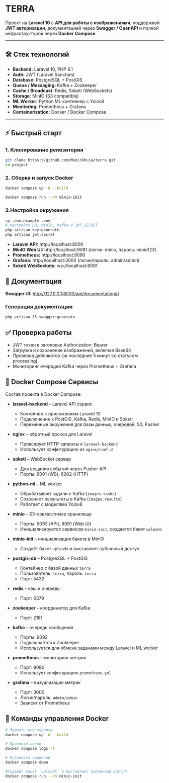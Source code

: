 # TERRA

Проект на **Laravel 10** с **API для работы с изображениями**, поддержкой **JWT авторизации**, документацией через **Swagger / OpenAPI** и полной инфраструктурой через **Docker Compose**.

---

## 🛠 Стек технологий

- **Backend:** Laravel 10, PHP 8.1
- **Auth:** JWT (Laravel Sanctum)
- **Database:** PostgreSQL + PostGIS
- **Queue / Messaging:** Kafka + Zookeeper
- **Cache / Broadcast:** Redis, Soketi (WebSockets)
- **Storage:** MinIO (S3 compatible)
- **ML Worker:** Python ML контейнер с Yolov8
- **Monitoring:** Prometheus + Grafana
- **Containerization:** Docker / Docker Compose

---

## ⚡ Быстрый старт

### 1. Клонирование репозитория
```bash
git clone https://github.com/Munirkhuja/terra.git
cd project
```
###  2. Сборка и запуск Docker
```bash
docker compose up -d --build

docker compose run --rm minio-init
```
### 3.Настройка окружения
```bash
cp .env.example .env
# Настройте DB, MinIO, Kafka и JWT_SECRET
php artisan key:generate
php artisan jwt:secret
```
- **Laravel API:** http://localhost:8000
- **MinIO Web UI:** http://localhost:9091 (логин: minio, пароль: minio123)
- **Prometheus:** http://localhost:9090
- **Grafana:** http://localhost:3000 (логин/пароль: admin/admin)
- **Soketi WebSockets:** ws://localhost:6001
## 📄 Документация
**Swagger UI:** http://127.0.0.1:8000/api/documentation#/
### Генерация документации
```bash
php artisan l5-swagger:generate
```
## ✅ Проверка работы
- JWT токен в заголовке Authorization: Bearer <TOKEN>
- Загрузка и сохранение изображений, включая Base64
- Проверка дубликатов (за последние 5 минут со статусом processing)
- Мониторинг очередей Kafka через Prometheus + Grafana
## 🐳 Docker Compose Сервисы


Состав проекта в Docker Compose:

- **laravel-backend** – Laravel API сервис
    - Контейнер с приложением Laravel 10
    - Подключение к PostGIS, Kafka, Redis, MinIO и Soketi
    - Переменные окружения для базы данных, очередей, S3, Pusher

- **nginx** – обратный прокси для Laravel
    - Проксирует HTTP-запросы к `laravel-backend`
    - Использует конфигурацию из `nginx/conf.d`

- **soketi** – WebSocket сервер
    - Для вещания событий через Pusher API
    - Порты: 6001 (WS), 6002 (HTTP)

- **python-ml** – ML worker
    - Обрабатывает задачи с Kafka (`images.tasks`)
    - Сохраняет результаты в Kafka (`images.results`)
    - Работает с моделями Yolov8

- **minio** – S3-совместимое хранилище
    - Порты: 9093 (API), 9091 (Web UI)
    - Инициализируется сервисом `minio-init`, создаётся бакет `uploads`

- **minio-init** – инициализация бакета в MinIO
    - Создаёт бакет `uploads` и выставляет публичный доступ

- **postgis-db** – PostgreSQL + PostGIS
    - Контейнер с базой данных `terra`
    - Пользователь: `terra`, пароль: `terra`
    - Порт: 5432

- **redis** – кэш и очередь
    - Порт: 6379

- **zookeeper** – координатор для Kafka
    - Порт: 2181

- **kafka** – очередь сообщений
    - Порты: 9092
    - Подключается к Zookeeper
    - Используется для обмена задачами между Laravel и ML worker

- **prometheus** – мониторинг метрик
    - Порт: 9090
    - Использует конфигурацию `prometheus.yml`

- **grafana** – визуализация метрик
    - Порт: 3000
    - Логин/пароль: `admin/admin`
    - Зависит от Prometheus
## 🔧 Команды управления Docker
```bash
# Поднять все сервисы
docker compose up -d --build

# Просмотр логов
docker compose logs -f

# Остановка сервисов
docker compose down

#Создаёт бакет `uploads` и выставляет публичный доступ
docker compose run --rm minio-init
```